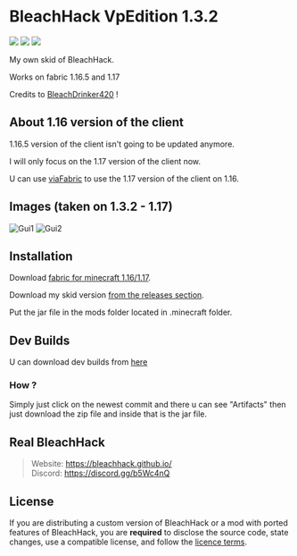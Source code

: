 
# BleachHack VpEdition 1.3.2
![](https://img.shields.io/tokei/lines/github/HerraVp/bleachhack-VpEdition?style=square)
![](https://img.shields.io/github/last-commit/HerraVp/bleachhack-VpEdition?style=square)
![](https://img.shields.io/badge/daily%20commit-maybeKEKW-red?style=square)

My own skid of BleachHack.


Works on fabric 1.16.5 and 1.17

Credits to [BleachDrinker420](https://github.com/bleachdrinker420) ! 


## About 1.16 version of the client
1.16.5 version of the client isn't going to be updated anymore.

I will only focus on the 1.17 version of the client now.

U can use [viaFabric](https://www.curseforge.com/minecraft/mc-mods/viafabric) to use the 1.17 version of the client on 1.16.

## Images (taken on 1.3.2 - 1.17)
![Gui1](https://cdn.upload.systems/uploads/po78m4Sa.png)
![Gui2](https://cdn.upload.systems/uploads/XwB5Nxzo.png)


## Installation
Download [fabric for minecraft 1.16/1.17](https://fabricmc.net/use/).

Download my skid version [from the releases section](https://github.com/HerraVp/BleachHack-VpEdition/releases).

Put the jar file in the mods folder located in .minecraft folder.

## Dev Builds

U can download dev builds from [here](https://github.com/HerraVp/BleachHack-VpEdition/actions)

### How ? 
Simply just click on the newest commit and there u can see "Artifacts" then just download the zip file and inside that is the jar file.

## Real BleachHack
> Website: https://bleachhack.github.io/  
> Discord: https://discord.gg/b5Wc4nQ


## License

If you are distributing a custom version of BleachHack or a mod with ported features of BleachHack, you are **required** to disclose the source code, state changes, use a compatible license, and follow the [licence terms](https://github.com/BleachDrinker420/bleachhack-1.14/blob/master/LICENSE).
